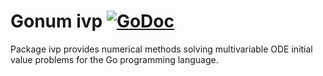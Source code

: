 # Gonum ivp [![GoDoc](https://godoc.org/gonum.org/v1/gonum/ivp?status.svg)](https://godoc.org/gonum.org/v1/gonum/ivp)

Package ivp provides numerical methods solving multivariable ODE initial value problems for the Go programming language.
